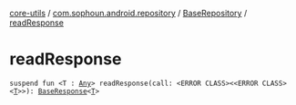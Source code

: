 [core-utils](../../index.md) / [com.sophoun.android.repository](../index.md) / [BaseRepository](index.md) / [readResponse](./read-response.md)

# readResponse

`suspend fun <T : `[`Any`](https://kotlinlang.org/api/latest/jvm/stdlib/kotlin/-any/index.html)`> readResponse(call: <ERROR CLASS><<ERROR CLASS><`[`T`](read-response.md#T)`>>): `[`BaseResponse`](../../com.sophoun.android.network/-base-response/index.md)`<`[`T`](read-response.md#T)`>`
